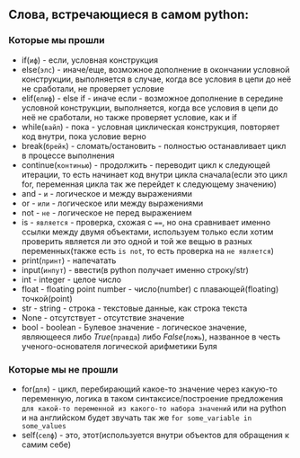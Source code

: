 ## Слова, встречающиеся в самом python:
### Которые мы прошли
- if(`иф`) - если, условная конструкция
- else(`элс`) - иначе/еще, возможное дополнение в окончании условной конструкции, выполняется в случае, когда все условия в цепи до неё не сработали, не проверяет условие
- elif(`елиф`) - else if - иначе если - возможное дополнение в середине условной конструкции, выполняется, когда все условия в цепи до неё не сработали, но также проверяет условие, как и if
- while(`вайл`) - пока - условная циклическая конструкция, повторяет код внутри, пока условие верно
- break(`брейк`) - сломать/остановить - полностью останавливает цикл в процессе выполнения
- continue(`континью`) - продолжить - переводит цикл к следующей итерации, то есть начинает код внутри цикла сначала(если это цикл for, переменная цикла так же перейдет к следующему значению)
- and - `и` - логическое и между выражениями
- or - `или` - логическое или между выражениями
- not - `не` - логическое не перед выражением
- is - `является` - проверка, схожая с `==`, но она сравнивает именно ссылки между двумя объектами, используем только если хотим проверить является ли это одной и той же вещью в разных переменных(также есть `is not`, то есть проверка на `не является`)
- print(`принт`) - напечатать
- input(`инпут`) - ввести(в python получает именно строку/str)
- int - integer - целое число
- float - floating point number - число(number) с плавающей(floating) точкой(point)
- str - string - строка - текстовые данные, как строка текста
- None - отсутствует - отсутствие значение
- bool - boolean - Булевое значение - логическое значение, являющееся либо *True*(`правда`) либо *False*(`ложь`), названное в честь ученого-основателя логической арифметики Буля
### Которые мы не прошли
- for(`для`) - цикл, перебирающий какое-то значение через какую-то переменную, логика в таком синтаксисе/построение предложения `для какой-то переменной из какого-то набора значений` или на python и на английском будет звучать так же  `for some_variable in some_values` 
- self(`селф`) - это, этот(используется внутри объектов для обращения к самим себе)